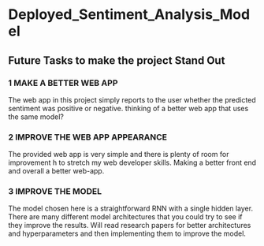 # Deployed_Sentiment_Analysis_Model




## Future Tasks to make the project Stand Out

### 1 MAKE A BETTER WEB APP
   The web app in this project simply reports to the user whether the predicted sentiment was positive or negative. thinking of a better web app that uses the same model?

### 2 IMPROVE THE WEB APP APPEARANCE
   The provided web app is very simple and there is plenty of room for improvement h to stretch my web developer skills. Making a better front end and overall a better web-app.

### 3 IMPROVE THE MODEL
   The model chosen here is a straightforward RNN with a single hidden layer. There are many different model architectures that you could try to see if they improve the results. Will read research papers for better architectures and hyperparameters and then implementing them to improve the model.
